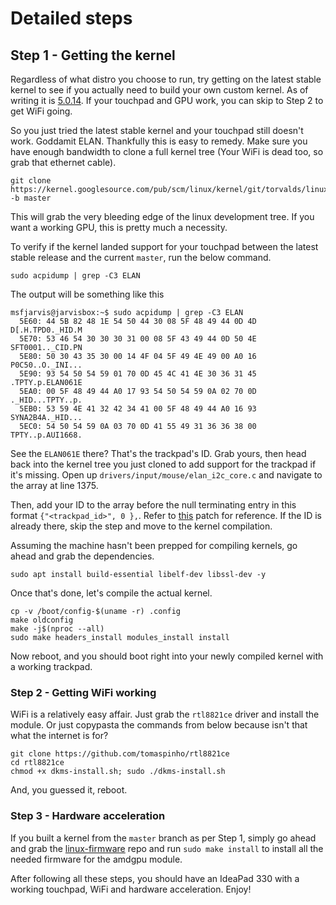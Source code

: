 # Detailed steps

## Step 1 - Getting the kernel

Regardless of what distro you choose to run, try getting on the latest stable kernel to see if you actually need to build your own custom kernel. As of writing it is [5.0.14](https://git.kernel.org/pub/scm/linux/kernel/git/stable/linux.git/log/?h=v5.0.14). If your touchpad and GPU work, you can skip to Step 2 to get WiFi going.

So you just tried the latest stable kernel and your touchpad still doesn't work. Goddamit ELAN. Thankfully this is easy to remedy. Make sure you have enough bandwidth to clone a full kernel tree (Your WiFi is dead too, so grab that ethernet cable).

```shell
git clone https://kernel.googlesource.com/pub/scm/linux/kernel/git/torvalds/linux -b master
```

This will grab the very bleeding edge of the linux development tree. If you want a working GPU, this is pretty much a necessity.

To verify if the kernel landed support for your touchpad between the latest stable release and the current `master`, run the below command.

```shell
sudo acpidump | grep -C3 ELAN
```

The output will be something like this

```shell
msfjarvis@jarvisbox:~$ sudo acpidump | grep -C3 ELAN
  5E60: 44 5B 82 48 1E 54 50 44 30 08 5F 48 49 44 0D 4D  D[.H.TPD0._HID.M
  5E70: 53 46 54 30 30 30 31 00 08 5F 43 49 44 0D 50 4E  SFT0001.._CID.PN
  5E80: 50 30 43 35 30 00 14 4F 04 5F 49 4E 49 00 A0 16  P0C50..O._INI...
  5E90: 93 54 50 54 59 01 70 0D 45 4C 41 4E 30 36 31 45  .TPTY.p.ELAN061E
  5EA0: 00 5F 48 49 44 A0 17 93 54 50 54 59 0A 02 70 0D  ._HID...TPTY..p.
  5EB0: 53 59 4E 41 32 42 34 41 00 5F 48 49 44 A0 16 93  SYNA2B4A._HID...
  5EC0: 54 50 54 59 0A 03 70 0D 41 55 49 31 36 36 38 00  TPTY..p.AUI1668.
```

See the `ELAN061E` there? That's the trackpad's ID. Grab yours, then head back into the kernel tree you just cloned to add support for the trackpad if it's missing. Open up `drivers/input/mouse/elan_i2c_core.c` and navigate to the array at line 1375.

Then, add your ID to the array before the null terminating entry in this format `{"<trackpad_id>", 0 },`. Refer to [this](https://del.dog/isadideqil.coffeescript) patch for reference. If the ID is already there, skip the step and move to the kernel compilation.

Assuming the machine hasn't been prepped for compiling kernels, go ahead and grab the dependencies.

```shell
sudo apt install build-essential libelf-dev libssl-dev -y
```

Once that's done, let's compile the actual kernel.

```shell
cp -v /boot/config-$(uname -r) .config
make oldconfig
make -j$(nproc --all)
sudo make headers_install modules_install install
```

Now reboot, and you should boot right into your newly compiled kernel with a working trackpad.

### Step 2 - Getting WiFi working

WiFi is a relatively easy affair. Just grab the `rtl8821ce` driver and install the module. Or just copypasta the commands from below because isn't that what the internet is for?

```shell
git clone https://github.com/tomaspinho/rtl8821ce
cd rtl8821ce
chmod +x dkms-install.sh; sudo ./dkms-install.sh
```

And, you guessed it, reboot.

### Step 3 - Hardware acceleration

If you built a kernel from the `master` branch as per Step 1, simply go ahead and grab the [linux-firmware](https://kernel.googlesource.com/pub/scm/linux/kernel/git/firmware/linux-firmware) repo and run `sudo make install` to install all the needed firmware for the amdgpu module.

After following all these steps, you should have an IdeaPad 330 with a working touchpad, WiFi and hardware acceleration. Enjoy!
